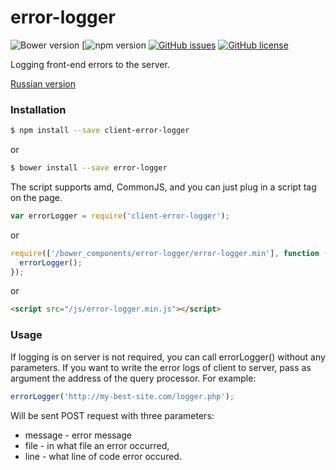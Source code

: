 # error-logger

![Bower version](https://img.shields.io/badge/Bower-1.0.4-green.svg)
[![npm version](https://img.shields.io/badge/npm-1.0.4-green.svg)
[![GitHub issues](https://img.shields.io/github/issues/savelevcorr/error-logger.svg?style=plastic)](https://github.com/savelevcorr/error-logger/issues)
[![GitHub license](https://img.shields.io/badge/license-MIT-blue.svg?style=plastic)](https://raw.githubusercontent.com/savelevcorr/error-logger/master/LICENSE)

Logging front-end errors to the server.

[Russian version](https://github.com/savelevcorr/error-logger/blob/master/README-ru-RU.md)

### Installation

```sh
$ npm install --save client-error-logger
```
or

```sh
$ bower install --save error-logger
```

The script supports amd, CommonJS, and you can just plug in a script tag on the page.

```javascript
var errorLogger = require('client-error-logger');
```
or

```javascript
require(['/bower_components/error-logger/error-logger.min'], function (errorLogger) {
  errorLogger();
});
```
or

```html
<script src="/js/error-logger.min.js"></script>
```

### Usage

If logging is on server is not required, you can call errorLogger() without any parameters.
If you want to write the error logs of client to server, pass as argument the address of the query processor.
For example:

 ```javascript
 errorLogger('http://my-best-site.com/logger.php');
 ```

Will be sent POST request with three parameters:
 * message - error message
 * file - in what file an error occurred,
 * line - what line of code error occured.
